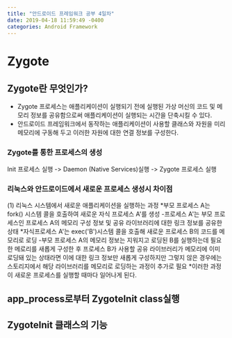 ```yaml
---
title: "안드로이드 프레임워크 공부 4일차"
date: 2019-04-18 11:59:49 -0400
categories: Android Framework
---
```


Zygote
=============

Zygote란 무엇인가? 
-------------
* Zygote 프로세스는 애플리케이션이 실행되기 전에 실행된 가상 머신의 코드 및 메모리 정보를 공유함으로써 애플리케이션이 실행되는 시간을 단축시킬 수 있다.
* 안드로이드 프레임워크에서 동작하는 애플리케이션이 사용할 클래스와 자원을 미리 메모리에 구동해 두고 이러한 자원에 대한 연결 정보를 구성한다.

### Zygote를 통한 프로세스의 생성
Init 프로세스 실행 -> Daemon (Native Services)실행 -> Zygote 프로세스 실행

### 리눅스와 안드로이드에서 새로운 프로세스 생성시 차이점
(1) 리눅스 시스템에서 새로운 애플리케이션을 실행하는 과정
*부모 프로세스 A는 fork() 시스템 콜을 호출하여 새로운 자식 프로세스 A'를 생성
  -프로세스 A'는 부모 프로세스인 프로세스 A의 메모리 구성 정보 및 공유 라이브러리에 대한 링크 정보를 공유한 상태
*자식프로세스 A'는 exec('B')시스템 콜을 호출해 새로운 프로세스 B의 코드를 메모리로 로딩
  -부모 프로세스 A의 메모리 정보는 지워지고 로딩된 B를 실행하는데 필요한 메로리를 새롭게 구성한 후 프로세스 B가 사용할 공유 라이브러리가 메모리에 이미 로딩돼 있는 상태라면 이에 대한 링크 정보만 새롭게 구성하지만 그렇지 않은 경우에는 스토리지에서 해당 라이브러리를 메모리로 로딩하는 과정이 추가로 필요
*이러한 과정이 새로운 프로세스를 실행할 때마다 일어나게 된다.

app_process로부터 ZygoteInit class실행
-------------


ZygoteInit 클래스의 기능
-------------



